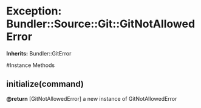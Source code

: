# Exception: Bundler::Source::Git::GitNotAllowedError
**Inherits:** Bundler::GitError
    




#Instance Methods
## initialize(command) [](#method-i-initialize)

**@return** [GitNotAllowedError] a new instance of GitNotAllowedError

